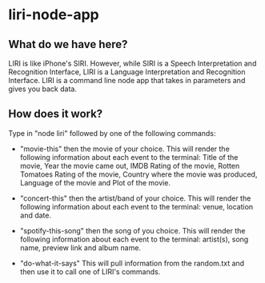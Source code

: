 # liri-node-app

## What do we have here?

LIRI is like iPhone's SIRI. However, while SIRI is a Speech Interpretation and Recognition Interface, LIRI is a Language Interpretation and Recognition Interface. LIRI is a command line node app that takes in parameters and gives you back data.

## How does it work?

Type in "node liri" followed by one of the following commands:

* "movie-this" then the movie of your choice. This will render the following information about each event to the terminal: Title of the movie, Year the movie came out, IMDB Rating of the movie, Rotten Tomatoes Rating of the movie, Country where the movie was produced, Language of the movie and Plot of the movie.

* "concert-this" then the artist/band of your choice. This will render the following information about each event to the terminal: venue, location and date.

* "spotify-this-song" then the song of you choice. This will render the following information about each event to the terminal: artist(s), song name, preview link and album name.

* "do-what-it-says" This will pull information from the random.txt and then use it to call one of LIRI's commands.
